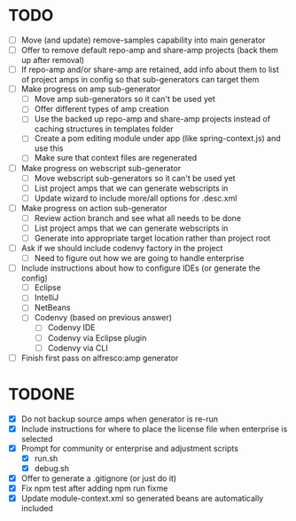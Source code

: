 TODO
====

- [ ] Move (and update) remove-samples capability into main generator
- [ ] Offer to remove default repo-amp and share-amp projects (back them up after removal)
- [ ] If repo-amp and/or share-amp are retained, add info about them to list of project amps in config so that sub-generators can target them
- [ ] Make progress on amp sub-generator
  - [ ] Move amp sub-generators so it can't be used yet
  - [ ] Offer different types of amp creation
  - [ ] Use the backed up repo-amp and share-amp projects instead of caching structures in templates folder
  - [ ] Create a pom editing module under app (like spring-context.js) and use this
  - [ ] Make sure that context files are regenerated
- [ ] Make progress on webscript sub-generator
  - [ ] Move webscript sub-generators so it can't be used yet
  - [ ] List project amps that we can generate webscripts in
  - [ ] Update wizard to include more/all options for .desc.xml
- [ ] Make progress on action sub-generator
  - [ ] Review action branch and see what all needs to be done
  - [ ] List project amps that we can generate webscripts in
  - [ ] Generate into appropriate target location rather than project root
- [ ] Ask if we should include codenvy factory in the project
  - [ ] Need to figure out how we are going to handle enterprise
- [ ] Include instructions about how to configure IDEs (or generate the config)
  - [ ] Eclipse
  - [ ] IntelliJ
  - [ ] NetBeans
  - [ ] Codenvy (based on previous answer)
    - [ ] Codenvy IDE
    - [ ] Codenvy via Eclipse plugin
    - [ ] Codenvy via CLI
- [ ] Finish first pass on alfresco:amp generator

TODONE
======

- [x] Do not backup source amps when generator is re-run
- [x] Include instructions for where to place the license file when enterprise is selected
- [x] Prompt for community or enterprise and adjustment scripts
  - [x] run.sh
  - [x] debug.sh
- [x] Offer to generate a .gitignore (or just do it)
- [x] Fix npm test after adding npm run fixme
- [x] Update module-context.xml so generated beans are automatically included
